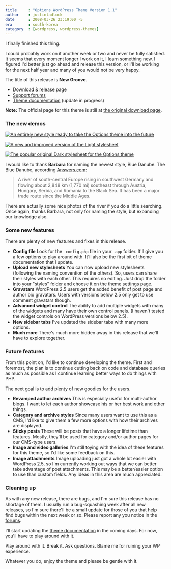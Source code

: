 ```yaml
---
title     : "Options WordPress Theme Version 1.1"
author    : justintadlock
date      : 2008-03-26 23:19:00 -5
era       : south-korea
category  : [wordpress, wordpress-themes]
---
```


I finally finished this thing.

I could probably work on it another week or two and never be fully satisfied.  It seems that every moment longer I work on it, I learn something new.  I figured I'd better just go ahead and release this version, or I'll be working for the next half year and many of you would not be very happy.

The title of this release is <strong> New Groove</strong>.

<ul>
<li><a href="http://justintadlock.com/archives/2008/02/24/options-wordpress-theme" title="Download Version 1.1 of the Options WordPress theme">Download &amp; release page</a></li>
<li><a href="http://justintadlock.com/forums" title="Visit the support forums">Support forums</a></li>
<li><a href="http://justintadlock.com/wordpress/options" title="Options theme documentation">Theme documentation</a> (update in progress)</li>
</ul>

<strong>Note:</strong> The official page for this theme is still at <a href="http://justintadlock.com/archives/2008/02/24/options-wordpress-theme" title="Options WordPress theme"> the original download page</a>.

<h3>The new demos</h3>

<a href="http://justintadlock.com/options/index.php?wptheme=Blue+Danube" title="Blue Danube: A fresh style for the Options WordPress theme"><img src='http://justintadlock.com/blog/wp-content/uploads/2008/03/blue-danube.gif' alt='An entirely new style ready to take the Options theme into the future' class='center' /></a>

<a href="http://justintadlock.com/options/index.php?wptheme=Options+Light" title="Original Light: Revamped for version 1.1"><img src='http://justintadlock.com/blog/wp-content/uploads/2008/03/revamped-light.gif' alt='A new and improved version of the Light stylesheet' class='center' /></a>

<a href="http://justintadlock.com/options/index.php?wptheme=Options" title="Original Dark: Still the best WordPress design on the Net"><img src='http://justintadlock.com/blog/wp-content/uploads/2008/03/dark-original.gif' alt='The popular original Dark stylesheet for the Options theme' class='center' /></a>

I would like to thank <strong> Barbara</strong> for naming the newest style, Blue Danube.  The Blue Danube, according <a href="http://www.answers.com/danube?cat=travel&gwp=13" title="The Blue Danube on Answers.com"> Answers.com</a>:

> A river of south-central Europe rising in southwest Germany and flowing about 2,848 km (1,770 mi) southeast through Austria, Hungary, Serbia, and Romania to the Black Sea. It has been a major trade route since the Middle Ages.

There are actually some nice photos of the river if you do a little searching.  Once again, thanks Barbara, not only for naming the style, but expanding our knowledge also.

<h3>Some new features</h3>

There are plenty of new features and fixes in this release.

<ul>
<li><strong>Config file</strong>
Look for the <code> config.php</code> file in your <code> app</code> folder.  It'll give you a few options to play around with.  It'll also be the first bit of theme documentation that I update.</li>
<li><strong>Upload new stylesheets</strong>
You can now upload new stylesheets (following the naming convention of the others).  So, users can share their styles with each other.  This requires no editing.  Just drop the folder into your "styles" folder and choose it on the theme settings page.</li>
<li><strong>Gravatars</strong>
WordPress 2.5 users get the added benefit of post page and author bio gravatars.  Users with versions below 2.5 only get to use comment gravatars though.</li>
<li><strong>Advanced widget control</strong>
The ability to add multiple widgets with many of the widgets and many have their own control panels.  (I haven't tested the widget controls on WordPress versions below 2.5).</li>
<li><strong>New sidebar tabs</strong>
I've updated the sidebar tabs with many more options.</li>
<li><strong>Much more</strong>
There's much more hidden away in this release that we'll have to explore together.</li>
</ul>

<h3>Future features</h3>

From this point on, I'd like to continue developing the theme.  First and foremost, the plan is to continue cutting back on code and database queries as much as possible as I continue learning better ways to do things with PHP.

The next goal is to add plenty of new goodies for the users.

<ul>
<li><strong>Revamped author archives</strong>
This is especially useful for multi-author blogs.  I want to let each author showcase his or her best work and other things.</li>
<li><strong>Category and archive styles</strong>
Since many users want to use this as a CMS, I'd like to give them a few more options with how their archives are displayed.</li>
<li><strong>Sticky posts</strong>
These will be posts that have a longer lifetime than features.  Mostly, they'll be used for category and/or author pages for our CMS-type users.</li>
<li><strong>Image and video galleries</strong>
I'm still toying with the idea of these features for this theme, so I'd like some feedback on this.</li>
<li><strong>Image attachments</strong>
Image uploading just got a whole lot easier with WordPress 2.5, so I'm currently working out ways that we can better take advantage of post attachments.  This may be a better/easier option to use than custom fields.  Any ideas in this area are much appreciated.</li>
</ul>

<h3>Cleaning up</h3>

As with any new release, there are bugs, and I'm sure this release has no shortage of them.  I usually run a bug-squashing week after all new releases, so I'm sure there'll be a small update for those of you that help find bugs within the next week or so.  Please report any you notice in the <a href="http://justintadlock.com/forums" title="Support forums"> forums</a>.

I'll start updating the <a href="http://justintadlock.com/wordpress/options" title="Options WordPress theme documentation"> theme documentation</a> in the coming days.  For now, you'll have to play around with it.

Play around with it.  Break it.  Ask questions.  Blame me for ruining your WP experience.

Whatever you do, enjoy the theme and please be gentle with it.
